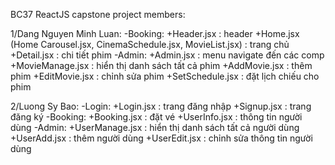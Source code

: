 BC37 ReactJS capstone project members:

1/Dang Nguyen Minh Luan:
    -Booking:
        +Header.jsx : header
        +Home.jsx (Home Carousel.jsx, CinemaSchedule.jsx, MovieList.jsx) : trang chủ
        +Detail.jsx : chi tiết phim
    -Admin:
        +Admin.jsx       : menu navigate đến các comp
        +MovieManage.jsx : hiển thị danh sách tất cả phim
        +AddMovie.jsx    : thêm phim
        +EditMovie.jsx   : chỉnh sửa phim
        +SetSchedule.jsx : đặt lịch chiếu cho phim

2/Luong Sy Bao:
    -Login:
        +Login.jsx       : trang đăng nhập
        +Signup.jsx      : trang đăng ký
    -Booking:
        +Booking.jsx     : đặt vé
        +UserInfo.jsx    : thông tin người dùng 
    -Admin:
        +UserManage.jsx  : hiển thị danh sách tất cả người dùng
        +UserAdd.jsx     : thêm người dùng
        +UserEdit.jsx    : chỉnh sửa thông tin người dùng
        
